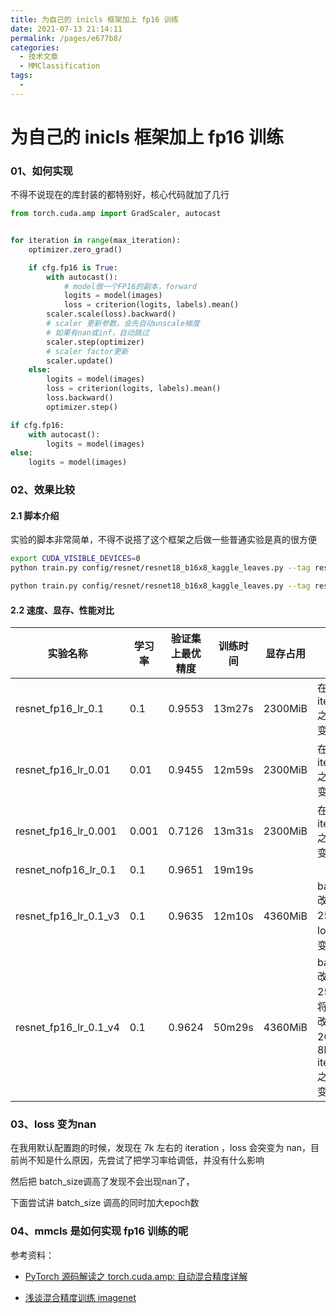 ```yaml
---
title: 为自己的 inicls 框架加上 fp16 训练
date: 2021-07-13 21:14:11
permalink: /pages/e677b8/
categories:
  - 技术文章
  - MMClassification
tags:
  - 
---
```

# 为自己的 inicls 框架加上 fp16 训练

### 01、如何实现

不得不说现在的库封装的都特别好，核心代码就加了几行

```python
from torch.cuda.amp import GradScaler, autocast


for iteration in range(max_iteration):
    optimizer.zero_grad()

    if cfg.fp16 is True:
        with autocast():
            # model做一个FP16的副本，forward
            logits = model(images)
            loss = criterion(logits, labels).mean()
        scaler.scale(loss).backward()
        # scaler 更新参数，会先自动unscale梯度
        # 如果有nan或inf，自动跳过
        scaler.step(optimizer)
        # scaler factor更新
        scaler.update()
    else:
        logits = model(images)
        loss = criterion(logits, labels).mean()
        loss.backward()
        optimizer.step()
```

```python
if cfg.fp16:
	with autocast():
		logits = model(images)
else:
	logits = model(images)
```



### 02、效果比较

#### 2.1 脚本介绍

实验的脚本非常简单，不得不说搭了这个框架之后做一些普通实验是真的很方便

```bash
export CUDA_VISIBLE_DEVICES=0
python train.py config/resnet/resnet18_b16x8_kaggle_leaves.py --tag resnet_fp16 --options "fp16=True" "data.train.ann_file=train_fold0.csv" "data.val.ann_file=valid_fold0.csv"

python train.py config/resnet/resnet18_b16x8_kaggle_leaves.py --tag resnet_not_fp16 --options "data.train.ann_file=train_fold0.csv" "data.val.ann_file=valid_fold0.csv"
```

#### 2.2 速度、显存、性能对比

| 实验名称              | 学习率 | 验证集上最优精度 | 训练时间 | 显存占用 | 备注                                                         |
| --------------------- | ------ | ---------------- | -------- | -------- | ------------------------------------------------------------ |
| resnet_fp16_lr_0.1    | 0.1    | 0.9553           | 13m27s   | 2300MiB  | 在 6k iteration 之后 loss 变为 nan                           |
| resnet_fp16_lr_0.01   | 0.01   | 0.9455           | 12m59s   | 2300MiB  | 在 5k iteration 之后 loss 变为 nan                           |
| resnet_fp16_lr_0.001  | 0.001  | 0.7126           | 13m31s   | 2300MiB  | 在 4k iteration 之后 loss 变为 nan                           |
| resnet_nofp16_lr_0.1  | 0.1    | 0.9651           | 19m19s   |          |                                                              |
| resnet_fp16_lr_0.1_v3 | 0.1    | 0.9635           | 12m10s   | 4360MiB  | batch_size 改为 256，并且 loss 并未变为 nan                  |
| resnet_fp16_lr_0.1_v4 | 0.1    | 0.9624           | 50m29s   | 4360MiB  | batch_size 改为 256，并且将epoch 改为 200，在 8k iteration 之后 loss 变为 nan |

### 03、loss 变为nan

在我用默认配置跑的时候，发现在 7k 左右的 iteration ，loss 会突变为 nan，目前尚不知是什么原因，先尝试了把学习率给调低，并没有什么影响

然后把 batch_size调高了发现不会出现nan了，

下面尝试讲 batch_size 调高的同时加大epoch数





### 04、mmcls 是如何实现 fp16 训练的呢

参考资料：

- [PyTorch 源码解读之 torch.cuda.amp: 自动混合精度详解](https://zhuanlan.zhihu.com/p/348554267)

- [浅谈混合精度训练 imagenet](https://bbs.cvmart.net/articles/5090)

